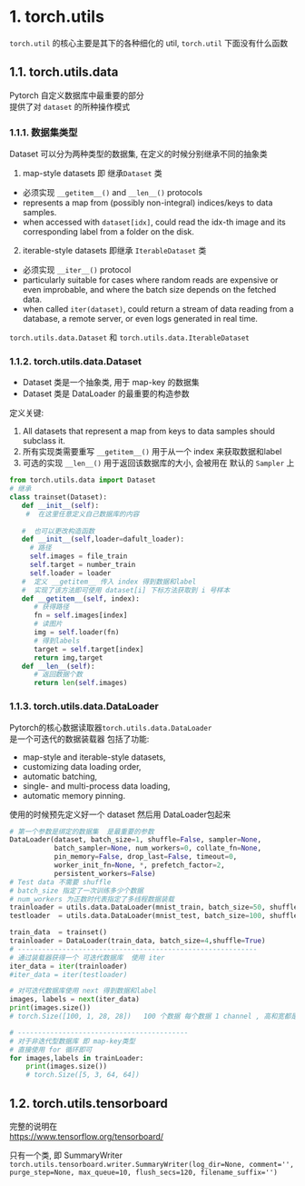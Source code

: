 # 1. torch.utils

`torch.util` 的核心主要是其下的各种细化的 util,  `torch.util` 下面没有什么函数  

## 1.1. torch.utils.data
Pytorch 自定义数据库中最重要的部分  
提供了对 `dataset` 的所种操作模式  

### 1.1.1. 数据集类型

Dataset 可以分为两种类型的数据集, 在定义的时候分别继承不同的抽象类

1. map-style datasets 即 继承`Dataset` 类
  * 必须实现 `__getitem__()` and `__len__()` protocols
  * represents a map from (possibly non-integral) indices/keys to data samples.
  *  when accessed with `dataset[idx]`, could read the idx-th image and its corresponding label from a folder on the disk.

2. iterable-style datasets 即继承 `IterableDataset` 类
  * 必须实现 `__iter__()` protocol 
  * particularly suitable for cases where random reads are expensive or even improbable, and where the batch size depends on the fetched data.
  * when called `iter(dataset)`, could return a stream of data reading from a database, a remote server, or even logs generated in real time.


`torch.utils.data.Dataset`  和  `torch.utils.data.IterableDataset`  

### 1.1.2. torch.utils.data.Dataset

* Dataset 类是一个抽象类, 用于 map-key 的数据集
* Dataset 类是 DataLoader 的最重要的构造参数  

定义关键:
1. All datasets that represent a map from keys to data samples should subclass it.
2. 所有实现类需要重写 `__getitem__()` 用于从一个 index 来获取数据和label
3. 可选的实现 `__len__()`  用于返回该数据库的大小, 会被用在 默认的 `Sampler` 上


```py
from torch.utils.data import Dataset
# 继承
class trainset(Dataset):
   def __init__(self):
    #  在这里任意定义自己数据库的内容
   
   #  也可以更改构造函数
   def __init__(self,loader=dafult_loader):
     # 路径
     self.images = file_train
     self.target = number_train
     self.loader = loader
   #  定义 __getitem__ 传入 index 得到数据和label
   #  实现了该方法即可使用 dataset[i] 下标方法获取到 i 号样本
   def __getitem__(self, index):
      # 获得路径
      fn = self.images[index]
      # 读图片
      img = self.loader(fn)
      # 得到labels
      target = self.target[index]
      return img,target
   def __len__(self):
      # 返回数据个数
      return len(self.images)
```


### 1.1.3. torch.utils.data.DataLoader

Pytorch的核心数据读取器`torch.utils.data.DataLoader`   
是一个可迭代的数据装载器  包括了功能:  
  * map-style and iterable-style datasets,
  * customizing data loading order,
  * automatic batching,
  * single- and multi-process data loading,
  * automatic memory pinning.

使用的时候预先定义好一个 dataset 然后用 DataLoader包起来  

```py
# 第一个参数是绑定的数据集  是最重要的参数  
DataLoader(dataset, batch_size=1, shuffle=False, sampler=None,
           batch_sampler=None, num_workers=0, collate_fn=None,
           pin_memory=False, drop_last=False, timeout=0,
           worker_init_fn=None, *, prefetch_factor=2,
           persistent_workers=False)
# Test data 不需要 shuffle 
# batch_size 指定了一次训练多少个数据
# num_workers 为正数时代表指定了多线程数据装载
trainloader = utils.data.DataLoader(mnist_train, batch_size=50, shuffle=True,  num_workers=2)
testloader  = utils.data.DataLoader(mnist_test, batch_size=100, shuffle=False, num_workers=2)

train_data  = trainset()
trainloader = DataLoader(train_data, batch_size=4,shuffle=True)
# -----------------------------------------------------------
# 通过装载器获得一个 可迭代数据库  使用 iter 
iter_data = iter(trainloader)
#iter_data = iter(testloader)

# 对可迭代数据库使用 next 得到数据和label
images, labels = next(iter_data)
print(images.size())
# torch.Size([100, 1, 28, 28])   100 个数据 每个数据 1 channel , 高和宽都是28

# ------------------------------------------
# 对于非迭代型数据库 即 map-key类型
# 直接使用 for 循环即可
for images,labels in trainLoader:
    print(images.size())
    # torch.Size([5, 3, 64, 64])
```


## 1.2. torch.utils.tensorboard

完整的说明在  
https://www.tensorflow.org/tensorboard/

只有一个类, 即 SummaryWriter
`torch.utils.tensorboard.writer.SummaryWriter(log_dir=None, comment='', purge_step=None, max_queue=10, flush_secs=120, filename_suffix='')`

